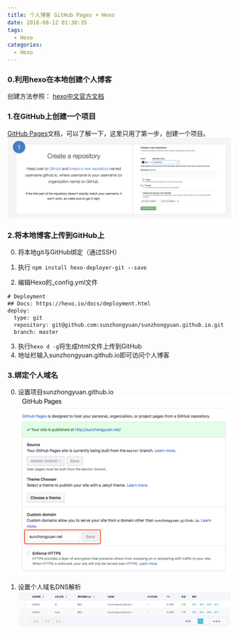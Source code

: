 ```yaml
---
title: 个人博客 GitHub Pages + Hexo
date: 2018-08-12 01:30:35
tags:
  - Hexo
categories:
  - Hexo
---
```



### 0.利用hexo在本地创建个人博客
创建方法参照：
[hexo中文官方文档](https://hexo.io/zh-cn/docs/)

### 1.在GitHub上创建一个项目
[GitHub Pages](https://pages.github.com)文档，可以了解一下，这里只用了第一步，创建一个项目。
![](hexo/github1.png)

### 2.将本地博客上传到GitHub上
0. 将本地git与GitHub绑定（通过SSH）
1. 执行
`npm install hexo-deployer-git --save`

2. 编辑Hexo的_config.yml文件
```
# Deployment
## Docs: https://hexo.io/docs/deployment.html
deploy:
  type: git
  repository: git@github.com:sunzhongyuan/sunzhongyuan.github.io.git
  branch: master
```
3. 执行`hexo d -g`将生成html文件上传到GitHub
4. 地址栏输入sunzhongyuan.github.io即可访问个人博客

### 3.绑定个人域名
0. 设置项目sunzhongyuan.github.io
![](hexo/github2.png)

1. 设置个人域名DNS解析
![](hexo/github3.png)
